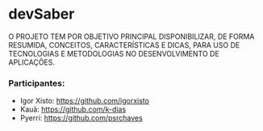 # devSaber
O PROJETO TEM POR OBJETIVO PRINCIPAL DISPONIBILIZAR, DE FORMA RESUMIDA,
CONCEITOS, CARACTERÍSTICAS E DICAS, PARA USO DE TECNOLOGIAS E METODOLOGIAS NO
DESENVOLVIMENTO DE APLICAÇÕES.

### Participantes:
- Igor Xisto: https://github.com/igorxisto
- Kauã: https://github.com/k-dias
- Pyerri: https://github.com/psrchaves
